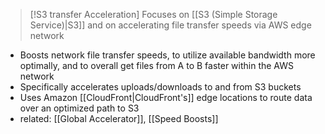 
>[!S3 transfer Acceleration]
>Focuses on [[S3 (Simple Storage Service)|S3]] and on accelerating file transfer speeds via AWS edge network

- Boosts network file transfer speeds, to utilize available bandwidth more optimally, and to overall get files from A to B faster within the AWS network
- Specifically accelerates uploads/downloads to and from S3 buckets
- Uses Amazon [[CloudFront|CloudFront's]] edge locations to route data over an optimized path to S3
- related: [[Global Accelerator]], [[Speed Boosts]]